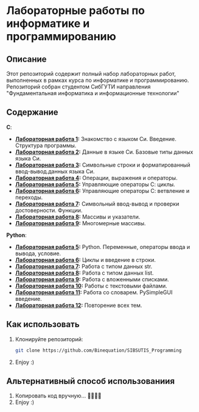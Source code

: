 # Лабораторные работы по информатике и программированию

## Описание
Этот репозиторий содержит полный набор лабораторных работ, выполненных в рамках курса по информатике и программированию. Репозиторий собран студентом СибГУТИ направления "Фундаментальная информатика и информационные технологии"

## Содержание
**C**:
- **[Лабораторная работа 1](./C/lab1):** Знакомство с языком Си. Введение. Структура программы.
- **[Лабораторная работа 2](./C/lab2):** Данные в языке Си. Базовые типы данных языка Си.
- **[Лабораторная работа 3](./C/lab3):** Символьные строки и форматированный ввод-вывод.данных языка Си.
- **[Лабораторная работа 4](./C/lab4):** Операции, выражения и операторы.
- **[Лабораторная работа 5](./C/lab5):** Управляющие операторы С: циклы. 
- **[Лабораторная работа 6](./C/lab6):** Управляющие операторы С: ветвление и переходы.
- **[Лабораторная работа 7](./C/lab7):** Символьный ввод-вывод и проверки достоверности. Функции.
- **[Лабораторная работа 8](./C/lab8):** Массивы и указатели.
- **[Лабораторная работа 9](./C/lab9):** Многомерные массивы.

**Python**:
- **[Лабораторная работа 5](./Python/lab5):** Python. Переменные, операторы ввода и вывода, условие.
- **[Лабораторная работа 6](./Python/lab6):** Циклы и введение в строки.
- **[Лабораторная работа 7](./Python/lab7):** Работа с типом данных str.
- **[Лабораторная работа 8](./Python/lab8):** Работа с типом данных list.
- **[Лабораторная работа 9](./Python/lab9):** Работа с вложенными списками.
- **[Лабораторная работа 10](./Python/lab10):** Работы с текстовыми файлами.
- **[Лабораторная работа 11](./Python/lab11):** Работа со словарем. PySimpleGUI введение.
- **[Лабораторная работа 12](./Python/lab12):** Повторение всех тем.

## Как использовать
1. Клонируйте репозиторий:
   ```bash
   git clone https://github.com/Binequation/SIBSUTIS_Programming
2. Enjoy :)

## Альтернативный способ использованиия
1. Копировать код вручную... 🥱💤💤💤
2. Enjoy :)